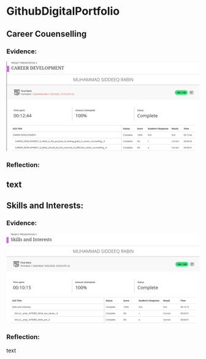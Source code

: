 # GithubDigitalPortfolio

## Career Couenselling
### Evidence:
![alt text](./CareerDevelopment.png)

### Reflection:
text
----------------------------------------------------
## Skills and Interests:
### Evidence:
![alt text](./SkillsAndInterests.png)

### Reflection:
text




